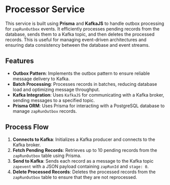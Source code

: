 # Processor Service

This service is built using **Prisma** and **KafkaJS** to handle outbox processing for `zapRunOutbox` events. It efficiently processes pending records from the database, sends them to a Kafka topic, and then deletes the processed records. This is useful for managing event-driven architectures and ensuring data consistency between the database and event streams.

## Features

- **Outbox Pattern**: Implements the outbox pattern to ensure reliable message delivery to Kafka.
- **Batch Processing**: Processes records in batches, reducing database load and optimizing message throughput.
- **Kafka Integration**: Uses `KafkaJS` for communicating with a Kafka broker, sending messages to a specified topic.
- **Prisma ORM**: Uses Prisma for interacting with a PostgreSQL database to manage `zapRunOutbox` records.

## Process Flow

1. **Connects to Kafka**: Initializes a Kafka producer and connects to the Kafka broker.
2. **Fetch Pending Records**: Retrieves up to 10 pending records from the `zapRunOutbox` table using Prisma.
3. **Send to Kafka**: Sends each record as a message to the Kafka topic `zapevent` with a JSON payload containing `zapRunId` and `stage: 0`.
4. **Delete Processed Records**: Deletes the processed records from the `zapRunOutbox` table to ensure that they are not reprocessed.
